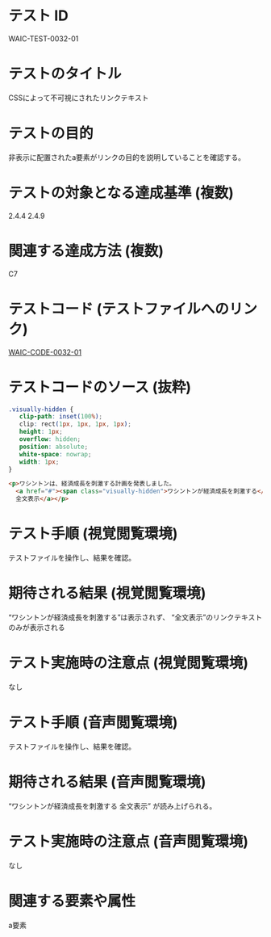 # テスト ID
WAIC-TEST-0032-01

# テストのタイトル
CSSによって不可視にされたリンクテキスト

# テストの目的
非表示に配置されたa要素がリンクの目的を説明していることを確認する。

# テストの対象となる達成基準 (複数)
2.4.4
2.4.9

# 関連する達成方法 (複数)
C7

# テストコード (テストファイルへのリンク)
[WAIC-CODE-0032-01](https://waic.github.io/as_test/WAIC-CODE/WAIC-CODE-0032-01.html)

# テストコードのソース (抜粋)
```css
.visually-hidden {
   clip-path: inset(100%);
   clip: rect(1px, 1px, 1px, 1px);
   height: 1px;
   overflow: hidden;
   position: absolute;
   white-space: nowrap;
   width: 1px;
}
```

```html
<p>ワシントンは、経済成長を刺激する計画を発表しました。
  <a href="#"><span class="visually-hidden">ワシントンが経済成長を刺激する</span>
  全文表示</a></p>
```

# テスト手順 (視覚閲覧環境)
テストファイルを操作し、結果を確認。

# 期待される結果 (視覚閲覧環境)
“ワシントンが経済成長を刺激する”は表示されず、
“全文表示”のリンクテキストのみが表示される

# テスト実施時の注意点 (視覚閲覧環境)
なし

# テスト手順 (音声閲覧環境)
テストファイルを操作し、結果を確認。

# 期待される結果 (音声閲覧環境)
“ワシントンが経済成長を刺激する 全文表示” が読み上げられる。

# テスト実施時の注意点 (音声閲覧環境)
なし

# 関連する要素や属性
a要素
